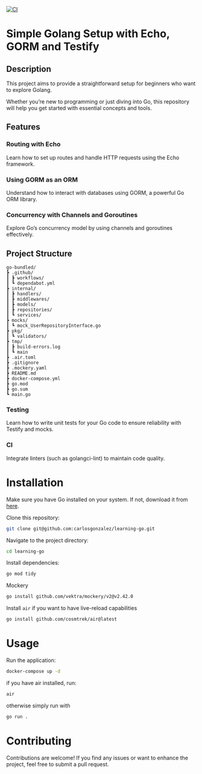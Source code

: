 [![CI](https://github.com/carlosgonzalez/go-bundled/actions/workflows/ci.yml/badge.svg?branch=main)](https://github.com/carlosgonzalez/go-bundled/actions/workflows/ci.yml)

# Simple Golang Setup with Echo, GORM and Testify

## Description

This project aims to provide a straightforward setup for beginners who want to explore Golang.

Whether you’re new to programming or just diving into Go, this repository will help you get started with essential concepts and tools.

## Features

### Routing with Echo

Learn how to set up routes and handle HTTP requests using the Echo framework.

### Using GORM as an ORM

Understand how to interact with databases using GORM, a powerful Go ORM library.

### Concurrency with Channels and Goroutines

Explore Go’s concurrency model by using channels and goroutines effectively.

## Project Structure

```
go-bundled/
┣ .github/
┃ ┣ workflows/
┃ ┗ dependabot.yml
┣ internal/
┃ ┣ handlers/
┃ ┣ middlewares/
┃ ┣ models/
┃ ┣ repositories/
┃ ┗ services/
┣ mocks/
┃ ┗ mock_UserRepositoryInterface.go
┣ pkg/
┃ ┗ validators/
┣ tmp/
┃ ┣ build-errors.log
┃ ┗ main
┣ .air.toml
┣ .gitignore
┣ .mockery.yaml
┣ README.md
┣ docker-compose.yml
┣ go.mod
┣ go.sum
┗ main.go

```

### Testing

Learn how to write unit tests for your Go code to ensure reliability with Testify and mocks.

### CI

Integrate linters (such as golangci-lint) to maintain code quality.

# Installation

Make sure you have Go installed on your system. If not, download it from [here](https://go.dev/doc/install).

Clone this repository:

```bash
git clone git@github.com:carlosgonzalez/learning-go.git
```

Navigate to the project directory:

```bash
cd learning-go
```

Install dependencies:

```bash
go mod tidy
```

Mockery

```bash
go install github.com/vektra/mockery/v2@v2.42.0
```

Install `air` if you want to have live-reload capabilities

```bash
go install github.com/cosmtrek/air@latest
```

# Usage

Run the application:

```bash
docker-compose up -d
```

if you have air installed, run:

```bash
air
```

otherwise simply run with

```bash
go run .
```

# Contributing

Contributions are welcome! If you find any issues or want to enhance the project, feel free to submit a pull request.
